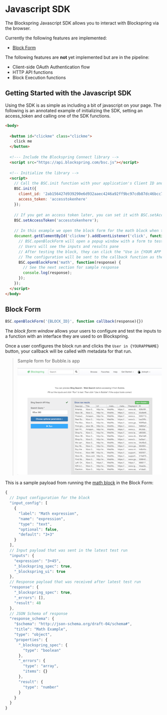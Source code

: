 # Javascript SDK

The Blockspring Javascript SDK allows you to interact with Blockspring via the browser.

Currently the following features are implemented:

- [Block Form](#block-form)

The following features are __not__ yet implemented but are in the pipeline:

- Client-side OAuth Authentication flow
- HTTP API functions
- Block Execution functions

## Getting Started with the Javascript SDK

Using the SDK is as simple as including a bit of javascript on your page. The following is an annotated example of initializing the SDK, setting an access_token and calling one of the SDK functions.

```html
<body>

  <button id="clickme" class="clickme">
    click me
  </button>

  <!--- Include the Blockspring Connect library -->
  <script src="https://api.blockspring.com/bsc.js"></script>

  <!-- Initialize the library -->
  <script>
    // Call the BSC.init function with your application's Client ID and optional user access_token
    BSC.init({
      client_id: '2ab156427d939290e6d932aaec4246a92ff9bc97cdb87dc46bcc7b7c91f2bcff',
      access_token: 'accesstokenhere'
    });

    // If you get an access token later, you can set it with BSC.setAccessToken
    BSC.setAccessToken('accesstokenhere');

    // In this example we open the block form for the math block when the user clicks the button on the page.
    document.getElementById('clickme').addEventListener('click', function() {
      // BSC.openBlockForm will open a popup window with a form to test the given block id.
      // Users will see the inputs and results pane
      // After testing the block, they can click the "Use in {YOUR APP NAME}" button to close the window and send their configuration to your application.
      // The configuration will be sent to the callback function as the first argument
      BSC.openBlockForm('math', function(response) {
        // See the next section for sample response
        console.log(response);
      });
    });
  </script>
</body>
```

## Block Form

```javascript
BSC.openBlockForm('{BLOCK_ID}', function callback(response){})
```

The _block form window_ allows your users to configure and test the inputs to a function with an interface they are used to on Blockspring.

Once a user configures the block run and clicks the `User in {YOURAPPNAME}` button, your callback will be called with metadata for that run.

> Sample form for Bubble.is app
>
> ![Bubble.is block form window](/images/javascript_sdk/bubble_window.png)

This is a sample payload from running the [math block](https://open.blockspring.com/blocks/math) in the Block Form:

```javascript
{
  // Input configuration for the block
  "input_config": [
    {
      "label": "Math expression",
      "name": "expression",
      "type": "text",
      "optional": false,
      "default": "3+3"
    }
  ],
  // Input payload that was sent in the latest test run
  "inputs": {
    "expression": "3+45",
    "_blockspring_spec": true,
    "_blockspring_ui": true
  },
  // Response payload that was received after latest test run
  "response": {
    "_blockspring_spec": true,
    "_errors": [],
    "result": 48
  },
  // JSON Schema of response
  "response_schema": {
    "$schema": "http://json-schema.org/draft-04/schema#",
    "title": "Math Example",
    "type": "object",
    "properties": {  
      "_blockspring_spec": {
        "type": "boolean"
      },
      "_errors": {
        "type": "array",
        "items": {}
      },
      "result": {
        "type": "number"
      }
    }
  }
}
```
